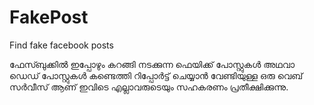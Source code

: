 # FakePost
Find fake facebook posts

ഫേസ്ബുക്കില്‍ ഇപ്പോഴും കറങ്ങി നടക്കുന്ന ഫെയിക്ക് പോസ്റ്റുകള്‍ അഥവാ ഡെഡ് പോസ്റ്റുകള്‍ കണ്ടെത്തി റിപ്പോര്‍ട്ട്‌ ചെയ്യാന്‍ വേണ്ടിയുള്ള ഒരു വെബ്‌ സര്‍വീസ് ആണ് ഇവിടെ  എല്ലാവരുടെയും സഹകരണം പ്രതീക്ഷിക്കുന്നു.
